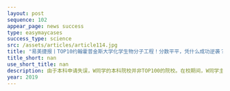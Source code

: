 ```yaml
---
layout: post
sequence: 102
appear_page: news success
type: easymaycases
success_type: science
src: /assets/articles/article114.jpg
title: "易美捷报丨TOP10约翰霍普金斯大学化学生物分子工程！分数平平，凭什么成功逆袭？"
title_short: nan
use_short_title: nan
description: 由于本科申请失误，W同学的本科院校并非TOP100的院校。在校期间，W同学主修生物工程，辅修化学。作为高知家庭，父母从小对W同学就有着严格的要求。
year: 2019
---
```


